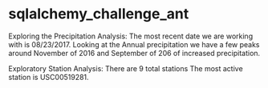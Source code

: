 # sqlalchemy_challenge_ant

Exploring the Precipitation Analysis:
The most recent date we are working with is 08/23/2017.
Looking at the Annual precipitation we have a few peaks around November of 2016 and September of 206 of increased precipitation.

Exploratory Station Analysis:
There are 9 total stations
The most active station is USC00519281.
